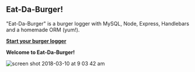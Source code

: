## **Eat-Da-Burger!**
"Eat-Da-Burger" is a burger logger with MySQL, Node, Express, Handlebars and a homemade ORM (yum!).

[**Start your burger logger**](https://dry-sea-31640.herokuapp.com)

**Welcome to Eat-Da-Burger!**

![screen shot 2018-03-10 at 9 03 42 am](https://user-images.githubusercontent.com/24596592/37243080-058b0a6a-2442-11e8-890d-963655746a2e.png)
